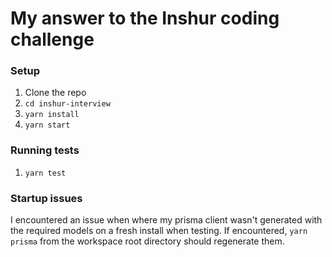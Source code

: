 # My answer to the Inshur coding challenge

### Setup
1.  Clone the repo
1. `cd inshur-interview`
1. `yarn install`
1. `yarn start`

### Running tests
1. `yarn test`

### Startup issues
I encountered an issue when where my prisma client wasn't generated with the required models on a fresh install when testing. If encountered, `yarn prisma` from the workspace root directory should regenerate them. 

